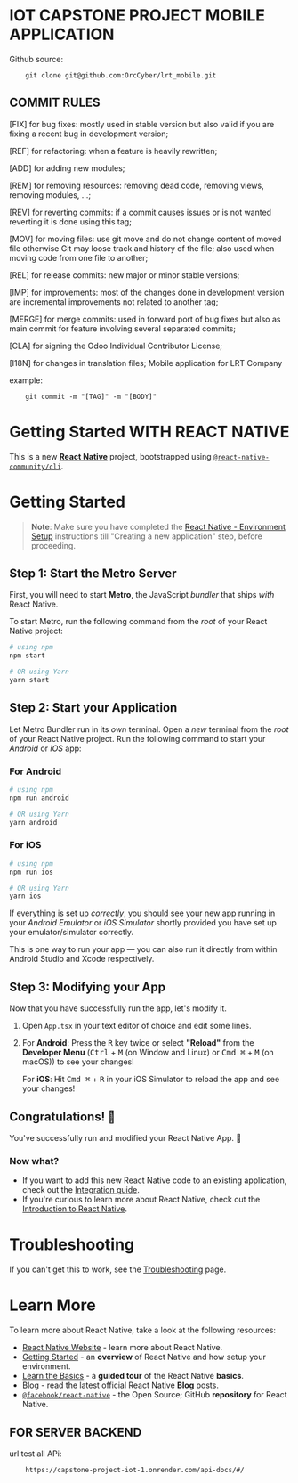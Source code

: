 # IOT CAPSTONE PROJECT MOBILE APPLICATION

Github source:

```
    git clone git@github.com:OrcCyber/lrt_mobile.git
```

## COMMIT RULES

[FIX] for bug fixes: mostly used in stable version but also valid if you are fixing a recent bug in development version;

[REF] for refactoring: when a feature is heavily rewritten;

[ADD] for adding new modules;

[REM] for removing resources: removing dead code, removing views, removing modules, …;

[REV] for reverting commits: if a commit causes issues or is not wanted reverting it is done using this tag;

[MOV] for moving files: use git move and do not change content of moved file otherwise Git may loose track and history of the file; also used when moving code from one file to another;

[REL] for release commits: new major or minor stable versions;

[IMP] for improvements: most of the changes done in development version are incremental improvements not related to another tag;

[MERGE] for merge commits: used in forward port of bug fixes but also as main commit for feature involving several separated commits;

[CLA] for signing the Odoo Individual Contributor License;

[I18N] for changes in translation files;
Mobile application for LRT Company

example:

```
    git commit -m "[TAG]" -m "[BODY]"
```

# Getting Started WITH REACT NATIVE

This is a new [**React Native**](https://reactnative.dev) project, bootstrapped using [`@react-native-community/cli`](https://github.com/react-native-community/cli).

# Getting Started

>**Note**: Make sure you have completed the [React Native - Environment Setup](https://reactnative.dev/docs/environment-setup) instructions till "Creating a new application" step, before proceeding.

## Step 1: Start the Metro Server

First, you will need to start **Metro**, the JavaScript _bundler_ that ships _with_ React Native.

To start Metro, run the following command from the _root_ of your React Native project:

```bash
# using npm
npm start

# OR using Yarn
yarn start
```

## Step 2: Start your Application

Let Metro Bundler run in its _own_ terminal. Open a _new_ terminal from the _root_ of your React Native project. Run the following command to start your _Android_ or _iOS_ app:

### For Android

```bash
# using npm
npm run android

# OR using Yarn
yarn android
```

### For iOS

```bash
# using npm
npm run ios

# OR using Yarn
yarn ios
```

If everything is set up _correctly_, you should see your new app running in your _Android Emulator_ or _iOS Simulator_ shortly provided you have set up your emulator/simulator correctly.

This is one way to run your app — you can also run it directly from within Android Studio and Xcode respectively.

## Step 3: Modifying your App

Now that you have successfully run the app, let's modify it.

1. Open `App.tsx` in your text editor of choice and edit some lines.
2. For **Android**: Press the <kbd>R</kbd> key twice or select **"Reload"** from the **Developer Menu** (<kbd>Ctrl</kbd> + <kbd>M</kbd> (on Window and Linux) or <kbd>Cmd ⌘</kbd> + <kbd>M</kbd> (on macOS)) to see your changes!

   For **iOS**: Hit <kbd>Cmd ⌘</kbd> + <kbd>R</kbd> in your iOS Simulator to reload the app and see your changes!

## Congratulations! :tada:

You've successfully run and modified your React Native App. :partying_face:

### Now what?

- If you want to add this new React Native code to an existing application, check out the [Integration guide](https://reactnative.dev/docs/integration-with-existing-apps).
- If you're curious to learn more about React Native, check out the [Introduction to React Native](https://reactnative.dev/docs/getting-started).

# Troubleshooting

If you can't get this to work, see the [Troubleshooting](https://reactnative.dev/docs/troubleshooting) page.

# Learn More

To learn more about React Native, take a look at the following resources:

- [React Native Website](https://reactnative.dev) - learn more about React Native.
- [Getting Started](https://reactnative.dev/docs/environment-setup) - an **overview** of React Native and how setup your environment.
- [Learn the Basics](https://reactnative.dev/docs/getting-started) - a **guided tour** of the React Native **basics**.
- [Blog](https://reactnative.dev/blog) - read the latest official React Native **Blog** posts.
- [`@facebook/react-native`](https://github.com/facebook/react-native) - the Open Source; GitHub **repository** for React Native.

## FOR SERVER BACKEND 
url test all APi: 
```
    https://capstone-project-iot-1.onrender.com/api-docs/#/
```
